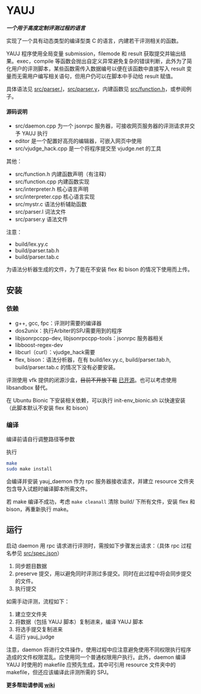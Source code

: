 # YAUJ

***一个用于高度定制评测过程的语言***

实现了一个具有动态类型的编译型类 C 的语言，内建若干评测相关的函数。

YAUJ 程序使用全局变量 submission，filemode 和 result 获取提交并输出结果。exec，compile 等函数会抛出自定义异常避免复杂的错误判断，此外为了简化用户的评测脚本，某些函数需传入数据编号以便在该函数中直接写入 result 变量而无需用户编写相关语句，但用户仍可以在脚本中手动给 result 赋值。

具体语法见 [src/parser.l](src/parser.l)，[src/parser.y](src/parser.y)，内建函数见 [src/function.h](src/function.h)，或参阅例子。

#### 源码说明

- src/daemon.cpp 为一个 jsonrpc 服务器，可接收网页服务器的评测请求并交予 YAUJ 执行
- editor 是一个配置好高亮的编辑器，可嵌入网页中使用
- src/vjudge\_hack.cpp 是一个将程序提交至 vjudge.net 的工具

其他：

- src/function.h 内建函数声明（有注释）
- src/function.cpp 内建函数实现
- src/interpreter.h 核心语言声明
- src/interpreter.cpp 核心语言实现
- src/mystr.c 语法分析辅助函数
- src/parser.l 词法文件
- src/parser.y 语法文件

注意：

- build/lex.yy.c
- build/parser.tab.h
- build/parser.tab.c

为语法分析器生成的文件，为了能在不安装 flex 和 bison 的情况下使用而上传。

## 安装

### 依赖

- g++, gcc, fpc：评测时需要的编译器
- dos2unix：执行Arbiter的SPJ需要用到的程序
- libjsonrpccpp-dev, libjsonrpccpp-tools：jsonrpc 服务器相关
- libboost-regex-dev
- libcurl（curl）：vjudge\_hack需要
- flex, bison：语法分析器，在有 build/lex.yy.c, build/parser.tab.h, build/parser.tab.c 的情况下没有必要安装。

评测使用 vfk 提供的闭源沙盒，~~目前不开放下载~~ [已开源](https://github.com/roastduck/vfk_uoj_sandbox)。也可以考虑使用 libsandbox 替代。

在 Ubuntu Bionic 下安装相关依赖，可以执行 init-env_bionic.sh 以快速安装（此脚本默认不安装 flex 和 bison）

### 编译

编译前请自行调整路径等参数

执行

```sh
make
sudo make install
```

会编译并安装 yauj\_daemon 作为 rpc 服务器接收请求，并建立 resource 文件夹包含导入试题时编译脚本所需文件。

若 make 编译不成功，考虑 `make cleanall` 清除 build/ 下所有文件，安装 flex 和 bison，再重新执行 make。

## 运行

启动 daemon 用 rpc 请求进行评测时，需按如下步骤发出请求：（具体 rpc 过程名参见 [src/spec.json](src/spec.json)）

1. 同步题目数据
2. preserve 提交，用以避免同时评测过多提交。同时在此过程中将会同步提交的文件。
3. 执行提交

如需手动评测，流程如下：

1. 建立空文件夹
2. 将数据（包括 YAUJ 脚本）复制进来，编译 YAUJ 脚本
3. 将选手提交复制进来
4. 运行 yauj\_judge

注意，daemon 将进行文件操作，使用过程中应注意避免使用不同权限执行程序造成的文件权限混乱。应使用同一个普通权限用户执行。此外，daemon 编译 YAUJ 时使用的 makefile 应预先生成，其中可引用 resource 文件夹中的 makefile，但还应该编译此评测所需的 SPJ。

**更多帮助请参阅 [wiki](https://github.com/roastduck/YAUJ/wiki)**
